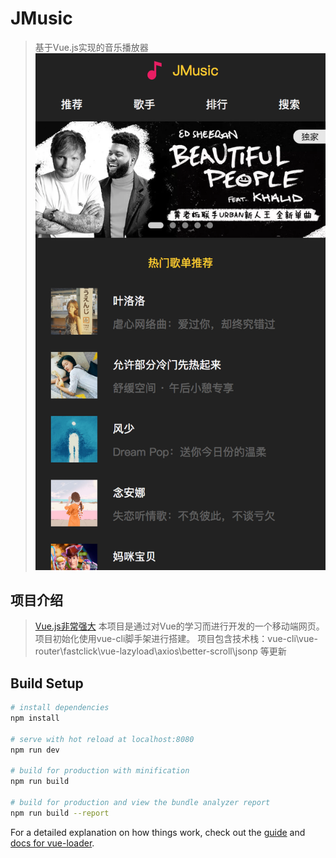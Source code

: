 ﻿ JMusic
 ======

> 基于Vue.js实现的音乐播放器
 ![image](https://github.com/CoderXWJin/JMusic/blob/master/images/JMusic.png)
 
## 项目介绍

> [Vue.js非常强大](https://cn.vuejs.org/)
> 本项目是通过对Vue的学习而进行开发的一个移动端网页。 项目初始化使用vue-cli脚手架进行搭建。 项目包含技术栈：vue-cli\vue-router\fastclick\vue-lazyload\axios\better-scroll\jsonp 等更新

## Build Setup

``` bash
# install dependencies
npm install

# serve with hot reload at localhost:8080
npm run dev

# build for production with minification
npm run build

# build for production and view the bundle analyzer report
npm run build --report
```

For a detailed explanation on how things work, check out the [guide](http://vuejs-templates.github.io/webpack/) and [docs for vue-loader](http://vuejs.github.io/vue-loader).

